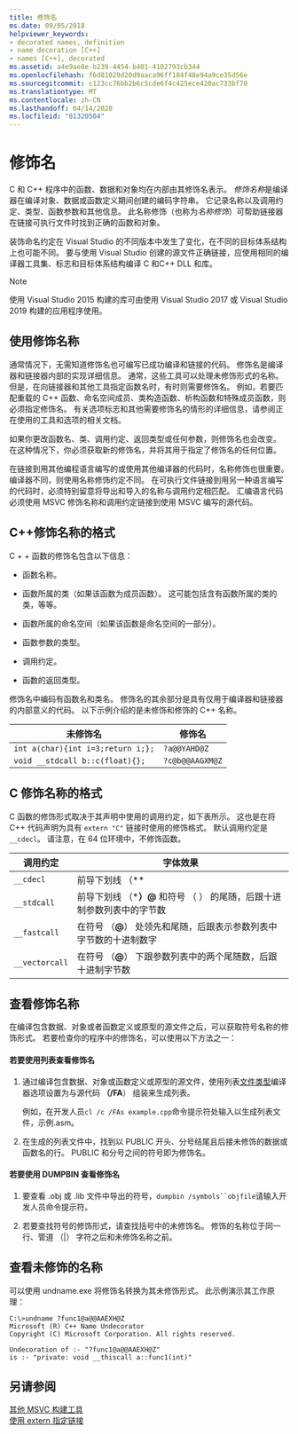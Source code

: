 ```yaml
---
title: 修饰名
ms.date: 09/05/2018
helpviewer_keywords:
- decorated names, definition
- name decoration [C++]
- names [C++], decorated
ms.assetid: a4e9ae8e-b239-4454-b401-4102793cb344
ms.openlocfilehash: f6d81029d20d9aaca96ff184f48e94a9ce35d56e
ms.sourcegitcommit: c123cc76bb2b6c5cde6f4c425ece420ac733bf70
ms.translationtype: MT
ms.contentlocale: zh-CN
ms.lasthandoff: 04/14/2020
ms.locfileid: "81320504"
---
```

# <a name="decorated-names"></a>修饰名

C 和 C++ 程序中的函数、数据和对象均在内部由其修饰名表示。 *修饰名称*是编译器在编译对象、数据或函数定义期间创建的编码字符串。 它记录名称以及调用约定、类型、函数参数和其他信息。 此名称修饰（也称为*名称修饰*）可帮助链接器在链接可执行文件时找到正确的函数和对象。

装饰命名约定在 Visual Studio 的不同版本中发生了变化，在不同的目标体系结构上也可能不同。 要与使用 Visual Studio 创建的源文件正确链接，应使用相同的编译器工具集、标志和目标体系结构编译 C 和C++ DLL 和库。

> [!NOTE]
> 使用 Visual Studio 2015 构建的库可由使用 Visual Studio 2017 或 Visual Studio 2019 构建的应用程序使用。

## <a name="using-decorated-names"></a><a name="Using"></a>使用修饰名称

通常情况下，无需知道修饰名也可编写已成功编译和链接的代码。 修饰名是编译器和链接器内部的实现详细信息。 通常，这些工具可以处理未修饰形式的名称。 但是，在向链接器和其他工具指定函数名时，有时则需要修饰名。 例如，若要匹配重载的 C++ 函数、命名空间成员、类构造函数、析构函数和特殊成员函数，则必须指定修饰名。 有关选项标志和其他需要修饰名的情形的详细信息，请参阅正在使用的工具和选项的相关文档。

如果你更改函数名、类、调用约定、返回类型或任何参数，则修饰名也会改变。 在这种情况下，你必须获取新的修饰名，并将其用于指定了修饰名的任何位置。

在链接到用其他编程语言编写的或使用其他编译器的代码时，名称修饰也很重要。 编译器不同，则使用名称修饰约定不同。 在可执行文件链接到用另一种语言编写的代码时，必须特别留意将导出和导入的名称与调用约定相匹配。 汇编语言代码必须使用 MSVC 修饰名称和调用约定链接到使用 MSVC 编写的源代码。

## <a name="format-of-a-c-decorated-name"></a><a name="Format"></a>C++修饰名称的格式

C + + 函数的修饰名包含以下信息：

- 函数名称。

- 函数所属的类（如果该函数为成员函数）。 这可能包括含有函数所属的类的类，等等。

- 函数所属的命名空间（如果该函数是命名空间的一部分）。

- 函数参数的类型。

- 调用约定。

- 函数的返回类型。

修饰名中编码有函数名和类名。 修饰名的其余部分是具有仅用于编译器和链接器的内部意义的代码。 以下示例介绍的是未修饰和修饰的 C++ 名称。

|未修饰名|修饰名|
|----------------------|--------------------|
|`int a(char){int i=3;return i;};`|`?a@@YAHD@Z`|
|`void __stdcall b::c(float){};`|`?c@b@@AAGXM@Z`|

## <a name="format-of-a-c-decorated-name"></a><a name="FormatC"></a>C 修饰名称的格式

C 函数的修饰形式取决于其声明中使用的调用约定，如下表所示。 这也是在将 C++ 代码声明为具有 `extern "C"` 链接时使用的修饰格式。 默认调用约定是 `__cdecl`。 请注意，在 64 位环境中，不修饰函数。

|调用约定|字体效果|
|------------------------|----------------|
|`__cdecl`|前导下划线 （**|**）|
|`__stdcall`|前导下划线 （*****）**\@** 和符号 （ ） 的尾随，后跟十进制参数列表中的字节数|
|`__fastcall`|在符号 （**\@**） 处领先和尾随，后跟表示参数列表中字节数的十进制数字|
|`__vectorcall`|在符号 （**\@**） 下跟参数列表中的两个尾随数，后跟十进制字节数|

## <a name="viewing-decorated-names"></a><a name="Viewing"></a>查看修饰名称

在编译包含数据、对象或者函数定义或原型的源文件之后，可以获取符号名称的修饰形式。 若要检查你的程序中的修饰名，可以使用以下方法之一：

#### <a name="to-use-a-listing-to-view-decorated-names"></a>若要使用列表查看修饰名

1. 通过编译包含数据、对象或函数定义或原型的源文件，使用列表[文件类型](fa-fa-listing-file.md)编译器选项设置为与源代码 **（/FA**） 组装来生成列表。

   例如，在开发人员`cl /c /FAs example.cpp`命令提示符处输入以生成列表文件，示例.asm。

2. 在生成的列表文件中，找到以 PUBLIC 开头、分号结尾且后接未修饰的数据或函数名的行。 PUBLIC 和分号之间的符号即为修饰名。

#### <a name="to-use-dumpbin-to-view-decorated-names"></a>若要使用 DUMPBIN 查看修饰名

1. 要查看 .obj 或 .lib 文件中导出的符号，`dumpbin /symbols``objfile`请输入开发人员命令提示符。

2. 若要查找符号的修饰形式，请查找括号中的未修饰名。 修饰的名称位于同一行、管道 （&#124;） 字符之后和未修饰名称之前。

## <a name="viewing-undecorated-names"></a><a name="Undecorated"></a>查看未修饰的名称

可以使用 undname.exe 将修饰名转换为其未修饰形式。 此示例演示其工作原理：

```
C:\>undname ?func1@a@@AAEXH@Z
Microsoft (R) C++ Name Undecorator
Copyright (C) Microsoft Corporation. All rights reserved.

Undecoration of :- "?func1@a@@AAEXH@Z"
is :- "private: void __thiscall a::func1(int)"
```

## <a name="see-also"></a>另请参阅

[其他 MSVC 构建工具](c-cpp-build-tools.md)<br/>
[使用 extern 指定链接](../../cpp/using-extern-to-specify-linkage.md)
